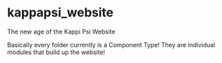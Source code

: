 # kappapsi_website
The new age of the Kappi Psi Website

Basically every folder currently is a Component Type! 
They are individual modules that build up the website!
